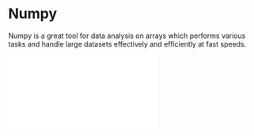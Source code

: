 # Numpy
Numpy is a great tool for data analysis on arrays which performs various tasks and handle large datasets effectively and efficiently at fast speeds.


![](numpy_images/Numpy1.pdf) 
